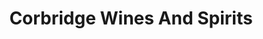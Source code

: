 ---
title: "Corbridge Wines And Spirits"
url: /corbridge/corbridge-wines-and-spirits/
shop: Spirituosen
---
